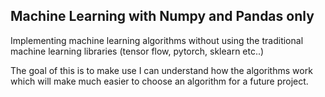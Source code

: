 ## Machine Learning with Numpy and Pandas only

Implementing machine learning algorithms without using the traditional machine learning libraries (tensor flow, pytorch, sklearn etc..)

The goal of this is to make use I can understand how the algorithms work which will make much easier to choose an algorithm for a future project. 
